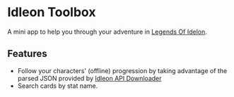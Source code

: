 # Idleon Toolbox

A mini app to help you through your adventure in [Legends Of Idelon](https://legendsofidleon.com).

## Features

- Follow your characters' (offline) progression by taking advantage of the parsed JSON provided
  by [Idleon API Downloader](https://github.com/Corbeno/Idleon-Api-Downloader)
- Search cards by stat name.

